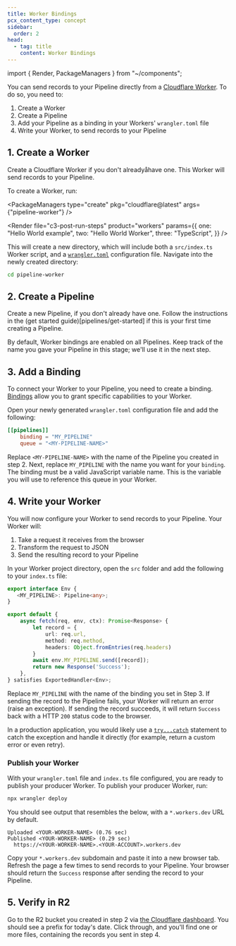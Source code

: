 ```yaml
---
title: Worker Bindings
pcx_content_type: concept
sidebar:
  order: 2
head:
  - tag: title
    content: Worker Bindings
---
```


import { Render, PackageManagers } from "~/components";

You can send records to your Pipeline directly from a [Cloudflare Worker](workers/). To do so, you need to:
1. Create a Worker
2. Create a Pipeline
3. Add your Pipeline as a binding in your Workers' `wrangler.toml` file
4. Write your Worker, to send records to your Pipeline

## 1. Create a Worker
Create a Cloudflare Worker if you don't alreadyåhave one. This Worker will send records to your Pipeline.

To create a Worker, run:

<PackageManagers
	type="create"
	pkg="cloudflare@latest"
	args={"pipeline-worker"}
/>

<Render
	file="c3-post-run-steps"
	product="workers"
	params={{
		one: "Hello World example",
		two: "Hello World Worker",
		three: "TypeScript",
	}}
/>

This will create a new directory, which will include both a `src/index.ts` Worker script, and a [`wrangler.toml`](/workers/wrangler/configuration/) configuration file. Navigate into the newly created directory:

```sh
cd pipeline-worker
```

## 2. Create a Pipeline
Create a new Pipeline, if you don't already have one. Follow the instructions in the (get started guide)[pipelines/get-started] if this is your first time creating a Pipeline.

By default, Worker bindings are enabled on all Pipelines. Keep track of the name you gave your Pipeline in this stage; we'll use it in the next step.

## 3. Add a Binding
To connect your Worker to your Pipeline, you need to create a binding. [Bindings](workers/runtime-apis/bindings/) allow you to grant specific capabilities to your Worker.

Open your newly generated `wrangler.toml` configuration file and add the following:

```toml
[[pipelines]]
	binding = "MY_PIPELINE"
	queue = "<MY-PIPELINE-NAME>"
```

Replace `<MY-PIPELINE-NAME>` with the name of the Pipeline you created in step 2. Next, replace `MY_PIPELINE` with the name you want for your `binding`. The binding must be a valid JavaScript variable name. This is the variable you will use to reference this queue in your Worker.

## 4. Write your Worker
You will now configure your Worker to send records to your Pipeline. Your Worker will:

1. Take a request it receives from the browser
2. Transform the request to JSON
3. Send the resulting record to your Pipeline

In your Worker project directory, open the `src` folder and add the following to your `index.ts` file:
```ts
export interface Env {
   <MY_PIPELINE>: Pipeline<any>;
}

export default {
	async fetch(req, env, ctx): Promise<Response> {
		let record = {
			url: req.url,
			method: req.method,
			headers: Object.fromEntries(req.headers)
		}
		await env.MY_PIPELINE.send([record]);
		return new Response('Success');
	},
} satisfies ExportedHandler<Env>;
```

Replace `MY_PIPELINE` with the name of the binding you set in Step 3. If sending the record to the Pipeline fails, your Worker will return an error (raise an exception). If sending the record succeeds, it will return `Success` back with a HTTP `200` status code to the browser.

In a production application, you would likely use a [`try...catch`](https://developer.mozilla.org/en-US/docs/Web/JavaScript/Reference/Statements/try...catch) statement to catch the exception and handle it directly (for example, return a custom error or even retry).

### Publish your Worker
With your `wrangler.toml` file and `index.ts` file configured, you are ready to publish your producer Worker. To publish your producer Worker, run:

```sh
npx wrangler deploy
```

You should see output that resembles the below, with a `*.workers.dev` URL by default.

```
Uploaded <YOUR-WORKER-NAME> (0.76 sec)
Published <YOUR-WORKER-NAME> (0.29 sec)
  https://<YOUR-WORKER-NAME>.<YOUR-ACCOUNT>.workers.dev
```

Copy your `*.workers.dev` subdomain and paste it into a new browser tab. Refresh the page a few times to send records to your Pipeline. Your browser should return the `Success` response after sending the record to your Pipeline.

## 5. Verify in R2
Go to the R2 bucket you created in step 2 via [the Cloudflare dashboard](https://dash.cloudflare.com/). You should see a prefix for today's date. Click through, and you'll find one or more files, containing the records you sent in step 4.
